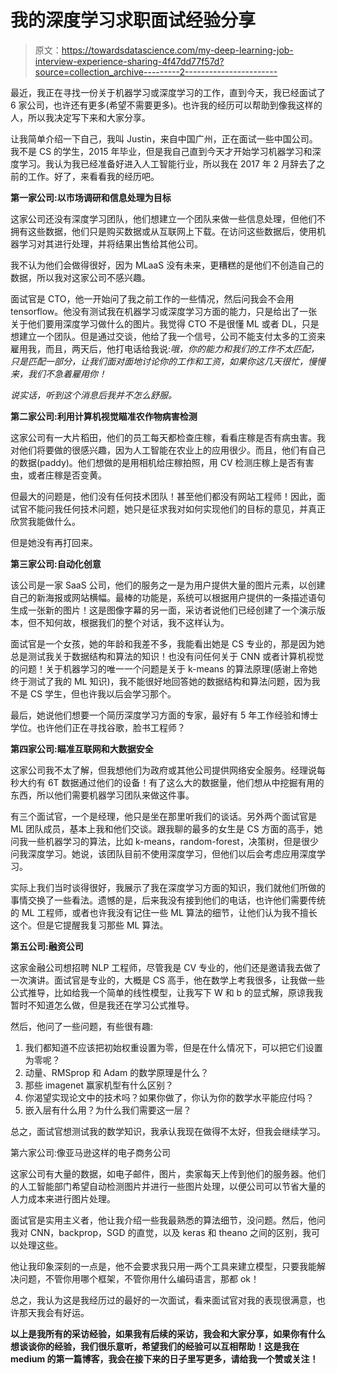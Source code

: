 # 我的深度学习求职面试经验分享

> 原文：<https://towardsdatascience.com/my-deep-learning-job-interview-experience-sharing-4f47dd77f57d?source=collection_archive---------2----------------------->

最近，我正在寻找一份关于机器学习或深度学习的工作，直到今天，我已经面试了 6 家公司，也许还有更多(希望不需要更多)。也许我的经历可以帮助到像我这样的人，所以我决定写下来和大家分享。

让我简单介绍一下自己，我叫 Justin，来自中国广州，正在面试一些中国公司。我不是 CS 的学生，2015 年毕业，但是我自己直到今天才开始学习机器学习和深度学习。我认为我已经准备好进入人工智能行业，所以我在 2017 年 2 月辞去了之前的工作。好了，来看看我的经历吧。

**第一家公司:以市场调研和信息处理为目标**

这家公司还没有深度学习团队，他们想建立一个团队来做一些信息处理，但他们不拥有这些数据，他们只是购买数据或从互联网上下载。在访问这些数据后，使用机器学习对其进行处理，并将结果出售给其他公司。

我不认为他们会做得很好，因为 MLaaS 没有未来，更糟糕的是他们不创造自己的数据，所以我对这家公司不感兴趣。

面试官是 CTO，他一开始问了我之前工作的一些情况，然后问我会不会用 tensorflow。他没有测试我在机器学习或深度学习方面的能力，只是给出了一张关于他们要用深度学习做什么的图片。我觉得 CTO 不是很懂 ML 或者 DL，只是想建立一个团队。但是通过交谈，他给了我一个信号，公司不能支付太多的工资来雇用我，而且，两天后，他打电话给我说:*哦，你的能力和我们的工作不太匹配，只是匹配一部分，让我们面对面地讨论你的工作和工资，如果你这几天很忙，慢慢来，我们不急着雇用你！*

*说实话，听到这个消息后我并不怎么舒服。*

**第二家公司:利用计算机视觉瞄准农作物病害检测**

这家公司有一大片稻田，他们的员工每天都检查庄稼，看看庄稼是否有病虫害。我对他们将要做的很感兴趣，因为人工智能在农业上的应用很少。而且，他们有自己的数据(paddy)。他们想做的是用相机给庄稼拍照，用 CV 检测庄稼上是否有害虫，或者庄稼是否变黄。

但最大的问题是，他们没有任何技术团队！甚至他们都没有网站工程师！因此，面试官不能问我任何技术问题，她只是征求我对如何实现他们的目标的意见，并真正欣赏我能做什么。

但是她没有再打回来。

**第三家公司:自动化创意**

该公司是一家 SaaS 公司，他们的服务之一是为用户提供大量的图片元素，以创建自己的新海报或网站横幅。最棒的功能是，系统可以根据用户提供的一条描述语句生成一张新的图片！这是图像字幕的另一面，采访者说他们已经创建了一个演示版本，但不知何故，根据我们的整个对话，我不这样认为。

面试官是一个女孩，她的年龄和我差不多，我能看出她是 CS 专业的，那是因为她总是测试我关于数据结构和算法的知识！也没有问任何关于 CNN 或者计算机视觉的问题！关于机器学习的唯一一个问题是关于 k-means 的算法原理(感谢上帝她终于测试了我的 ML 知识)，我不能很好地回答她的数据结构和算法问题，因为我不是 CS 学生，但也许我以后会学习那个。

最后，她说他们想要一个简历深度学习方面的专家，最好有 5 年工作经验和博士学位。也许他们正在寻找谷歌，脸书工程师？

**第四家公司:瞄准互联网和大数据安全**

这家公司我不太了解，但我想他们为政府或其他公司提供网络安全服务。经理说每秒大约有 6T 数据通过他们的设备！有了这么大的数据量，他们想从中挖掘有用的东西，所以他们需要机器学习团队来做这件事。

有三个面试官，一个是经理，他只是坐在那里听我们的谈话。另外两个面试官是 ML 团队成员，基本上我和他们交谈。跟我聊的最多的女生是 CS 方面的高手，她问我一些机器学习的算法，比如 k-means，random-forest，决策树，但是很少问我深度学习。她说，该团队目前不使用深度学习，但他们以后会考虑应用深度学习。

实际上我们当时谈得很好，我展示了我在深度学习方面的知识，我们就他们所做的事情交换了一些看法。遗憾的是，后来我没有接到他们的电话，也许他们需要传统的 ML 工程师，或者也许我没有记住一些 ML 算法的细节，让他们认为我不擅长这个。但是它提醒我复习那些 ML 算法。

**第五公司:融资公司**

这家金融公司想招聘 NLP 工程师，尽管我是 CV 专业的，他们还是邀请我去做了一次演讲。面试官是专业的，大概是 CS 高手，他在数学上考我很多，让我做一些公式推导，比如给我一个简单的线性模型，让我写下 W 和 b 的显式解，原谅我我暂时不知道怎么做，但是我还在学习公式推导。

然后，他问了一些问题，有些很有趣:

1.  我们都知道不应该把初始权重设置为零，但是在什么情况下，可以把它们设置为零呢？
2.  动量、RMSprop 和 Adam 的数学原理是什么？
3.  那些 imagenet 赢家机型有什么区别？
4.  你渴望实现论文中的技术吗？如果你做了，你认为你的数学水平能应付吗？
5.  嵌入层有什么用？为什么我们需要这一层？

总之，面试官想测试我的数学知识，我承认我现在做得不太好，但我会继续学习。

第六家公司:像亚马逊这样的电子商务公司

这家公司有大量的数据，如电子邮件，图片，卖家每天上传到他们的服务器。他们的人工智能部门希望自动检测图片并进行一些图片处理，以便公司可以节省大量的人力成本来进行图片处理。

面试官是实用主义者，他让我介绍一些我最熟悉的算法细节，没问题。然后，他问我对 CNN，backprop，SGD 的直觉，以及 keras 和 theano 之间的区别，我可以处理这些。

他让我印象深刻的一点是，他不会要求我只用一两个工具来建立模型，只要我能解决问题，不管你用哪个框架，不管你用什么编码语言，那都 ok！

总之，我认为这是我经历过的最好的一次面试，看来面试官对我的表现很满意，也许那天我会有好运。

**以上是我所有的采访经验，如果我有后续的采访，我会和大家分享，如果你有什么想谈谈你的经验，我们很乐意听，希望我们的经验可以互相帮助！这是我在 medium 的第一篇博客，我会在接下来的日子里写更多，请给我一个赞或关注！**